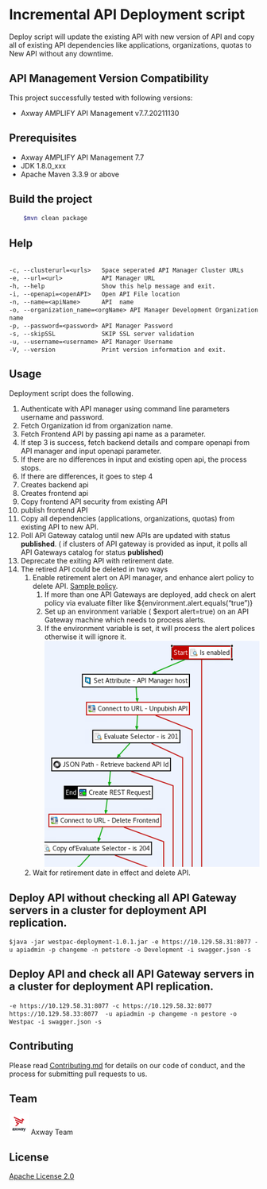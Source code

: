 # Incremental API Deployment script

Deploy script will update the existing API with new version of API and copy all of existing API dependencies like applications, organizations, quotas to New API without any downtime.


## API Management Version Compatibility
This project successfully tested with following versions:
- Axway AMPLIFY API Management v7.7.20211130


## Prerequisites

- Axway AMPLIFY API Management 7.7
- JDK 1.8.0_xxx
- Apache Maven 3.3.9 or above

## Build the project

```bash
	$mvn clean package 
```

## Help

```

-c, --clusterurl=<urls>   Space seperated API Manager Cluster URLs
-e, --url=<url>           API Manager URL
-h, --help                Show this help message and exit.
-i, --openapi=<openAPI>   Open API File location
-n, --name=<apiName>      API  name
-o, --organization_name=<orgName> API Manager Development Organization name
-p, --password=<password> API Manager Password
-s, --skipSSL             SKIP SSL server validation
-u, --username=<username> API Manager Username
-V, --version             Print version information and exit.

```

## Usage

Deployment script does the following. 

1. Authenticate with API manager using command line parameters username and password. 
2. Fetch Organization id from organization name. 
3. Fetch Frontend API by passing api name as a parameter. 
4. If step 3 is success, fetch backend details and compare openapi from API manager and input openapi parameter. 
5. If there are no differences in input and existing open api, the process stops. 
6. If there are differences, it goes to step 4
7. Creates backend api
8. Creates frontend api 
9. Copy frontend API security from existing API
10. publish frontend API
11. Copy all dependencies (applications, organizations, quotas) from existing API to new API. 
12. Poll API Gateway catalog until new APIs are updated with status **published**. ( if clusters of API gateway is provided as input, it polls all API Gateways catalog for status **published**)
13. Deprecate the exiting API with retirement date. 
14. The retired API could be deleted in two ways
    1. Enable retirement alert on API manager, and enhance alert policy to delete API. [Sample policy](alert_cleanup_policy.xml). 
       1. If more than one API Gateways are deployed, add check on alert policy via evaluate filter like ${environment.alert.equals(“true”)}
       2. Set up an environment variable ( $export alert=true) on an API Gateway machine which needs to process alerts.
       3. If the environment variable is set, it will process  the alert polices otherwise it will ignore it.
          ![Policy Example](img.png)
    2. Wait for retirement date in effect and delete API. 
    

## Deploy API without checking all API Gateway servers in a cluster for deployment API replication. 

```
$java -jar westpac-deployment-1.0.1.jar -e https://10.129.58.31:8077 -u apiadmin -p changeme -n petstore -o Development -i swagger.json -s
```

## Deploy API and check all API Gateway servers in a cluster for deployment API replication.

```
-e https://10.129.58.31:8077 -c https://10.129.58.32:8077 https://10.129.58.33:8077  -u apiadmin -p changeme -n pestore -o Westpac -i swagger.json -s
```

## Contributing
Please read [Contributing.md](https://github.com/Axway-API-Management-Plus/Common/blob/master/Contributing.md) for details on our code of conduct, and the process for submitting pull requests to us.

## Team

![alt text](https://github.com/Axway-API-Management-Plus/Common/blob/master/img/AxwayLogoSmall.png)
Axway Team



## License
[Apache License 2.0](/LICENSE)
